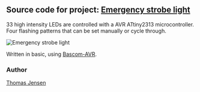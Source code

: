 ## Source code for project: [Emergency strobe light](https://www.uctrl.net/p/95)

33 high intensity LEDs are controlled with a AVR ATtiny2313 microcontroller. Four flashing patterns that can be set manually or cycle through.

![Emergency strobe light](https://files.uctrl.net/github/modules/95.jpeg)

Written in basic, using [Bascom-AVR](http://www.mcselec.com/).

### Author
[Thomas Jensen](https://www.uctrl.net/@hebron)
